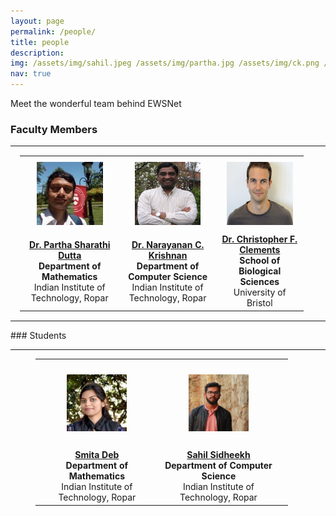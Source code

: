 ```yaml
---
layout: page
permalink: /people/
title: people
description: 
img: /assets/img/sahil.jpeg /assets/img/partha.jpg /assets/img/ck.png /assets/img/chris.jpeg /assets/img/smita.jpeg 
nav: true
---
```

<div class="alert alert-secondary" role="alert">
Meet the wonderful team behind EWSNet
</div>


### Faculty Members
<hr>
<table style="width:90%;margin:3%">
  <tr>
    <td style="text-align:center;margin:3%;padding:2%">
      <img class="img-fluid img-center img-responsive z-depth-3 rounded-circle" style="width:11vw;height:10.5vw" src="/assets/img/partha.jpg">
    </td>
    <td style="text-align:center;margin:3%;padding:2%">
      <img class="img-fluid img-responsive  z-depth-3 rounded-circle" style="width:11vw;height:10.5vw" src="/assets/img/ck.png">
    </td>
    <td style="text-align:center;margin:3%;padding:2%">
      <img class="img-fluid img-center img-responsive  z-depth-3 rounded-circle" src="/assets/img/chris.jpeg" style="width:11vw;height:10.5vw">
    </td>
  </tr>
  <tr>
    <td style="text-align:center">
    <a href="https://www.iitrpr.ac.in/mathematics/partha"><b> Dr. Partha Sharathi Dutta </b></a> <br> <b>Department of Mathematics </b><br> Indian Institute of Technology, Ropar
    </td>
    <td style="text-align:center"><a href="https://cse.iitrpr.ac.in/ckn/people/ckn.html"> <b> Dr. Narayanan C. Krishnan </b></a> <br> <b>Department of Computer Science </b><br> Indian Institute of Technology, Ropar</td>
    <td style="text-align:center"><a href="https://research-information.bris.ac.uk/en/persons/chris-f-clements"> <b>Dr. Christopher F. Clements</b></a> <br> <b>School of Biological Sciences</b><br> University of Bristol</td>
  </tr>
</table>

<hr>
### Students
<hr>
<table style="width:80%;text-align:center;margin-left:8%">
  <tr>
    <td style="text-align:center;margin:1%;padding:6%">
      <img class="img-fluid img-center img-responsive z-depth-3 rounded-circle" style="width:10vw;height:9.5vw" src="/assets/img/smita.jpeg" >
    </td>
    <td style="text-align:center;margin:1%;padding:6%">
      <img class="img-fluid img-center img-responsive  z-depth-3 rounded-circle" style="width:10vw;height:9.5vw" src="/assets/img/sahil.jpeg">
    </td>
    <td></td>
  </tr>
  <tr>
    <td style="text-align:center">
    <a href="https://www.researchgate.net/profile/Smita-Deb"><b>Smita Deb</b></a> <br><b>Department of Mathematics </b><br> Indian Institute of Technology, Ropar
    </td>
    <td style="text-align:center">
      <a href="https://sahilsid.github.io"><b> Sahil Sidheekh</b></a> <br><b>Department of Computer Science </b><br> Indian Institute of Technology, Ropar
    </td>
    <td></td>
  </tr>
</table>

